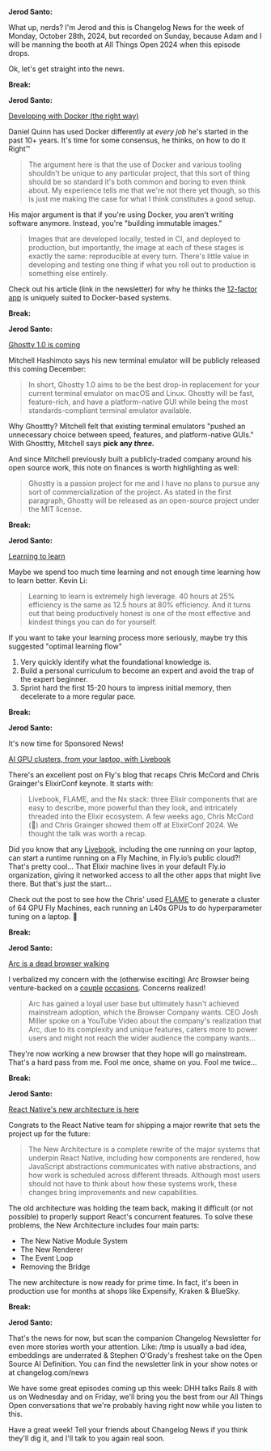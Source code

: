 **Jerod Santo:**

What up, nerds? I'm Jerod and this is Changelog News for the week of Monday, October 28th, 2024, but recorded on Sunday, because Adam and I will be manning the booth at All Things Open 2024 when this episode drops.

Ok, let's get straight into the news.

**Break:**

**Jerod Santo:**

[Developing with Docker (the right way)](https://danielquinn.org/blog/developing-with-docker/)

Daniel Quinn has used Docker differently at *every job* he's started in the past 10+ years. It's time for some consensus, he thinks, on how to do it Right™

> The argument here is that the use of Docker and various tooling shouldn't be unique to any particular project, that this sort of thing should be so standard it's both common and boring to even think about. My experience tells me that we're not there yet though, so this is just me making the case for what I think constitutes a good setup.

His major argument is that if you're using Docker, you aren't writing software anymore. Instead, you're "building immutable images."

> Images that are developed locally, tested in CI, and deployed to production, but importantly, the image at each of these stages is exactly the same: reproducible at every turn. There's little value in developing and testing one thing if what you roll out to production is something else entirely.

Check out his article (link in the newsletter) for why he thinks the [12-factor app](https://12factor.net/) is uniquely suited to Docker-based systems.

**Break:**

**Jerod Santo:**

[Ghostty 1.0 is coming](https://mitchellh.com/writing/ghostty-is-coming)

Mitchell Hashimoto says his new terminal emulator will be publicly released this coming December:

> In short, Ghostty 1.0 aims to be the best drop-in replacement for your current terminal emulator on macOS and Linux. Ghostty will be fast, feature-rich, and have a platform-native GUI while being the most standards-compliant terminal emulator available.

Why Ghosttty? Mitchell felt that existing terminal emulators "pushed an unnecessary choice between speed, features, and platform-native GUIs." With Ghosttty, Mitchell says **pick any *three.***

And since Mitchell previously built a publicly-traded company around his open source work, this note on finances is worth highlighting as well:

> Ghostty is a passion project for me and I have no plans to pursue any sort of commercialization of the project. As stated in the first paragraph, Ghostty will be released as an open-source project under the MIT license.

**Break:**

**Jerod Santo:**

[Learning to learn](https://kevin.the.li/posts/learning-to-learn/)

Maybe we spend too much time learning and not enough time learning how to learn better. Kevin Li:

> Learning to learn is extremely high leverage. 40 hours at 25% efficiency is the same as 12.5 hours at 80% efficiency. And it turns out that being productively honest is one of the most effective and kindest things you can do for yourself.

If you want to take your learning process more seriously, maybe try this suggested "optimal learning flow"

1. Very quickly identify what the foundational knowledge is.
2. Build a personal curriculum to become an expert and avoid the trap of the expert beginner.
3. Sprint hard the first 15-20 hours to impress initial memory, then decelerate to a more regular pace.

**Break:**

**Jerod Santo:**

It's now time for Sponsored News!

[AI GPU clusters, from your laptop, with Livebook](https://fly.io/blog/ai-gpu-clusters-from-your-laptop-livebook/)

There's an excellent post on Fly's blog that recaps Chris McCord and Chris Grainger's ElixirConf keynote. It starts with:

> Livebook, FLAME, and the Nx stack: three Elixir components that are easy to describe, more powerful than they look, and intricately threaded into the Elixir ecosystem. A few weeks ago, Chris McCord (👋) and Chris Grainger showed them off at ElixirConf 2024. We thought the talk was worth a recap.

Did you know that any [Livebook](https://livebook.dev/), including the one running on your laptop, can start a runtime running on a Fly Machine, in Fly.io’s public cloud?! That's pretty cool... That Elixir machine lives in your default Fly.io organization, giving it networked access to all the other apps that might live there. But that's just the start...

Check out the post to see how the Chris' used [FLAME](https://fly.io/blog/rethinking-serverless-with-flame/) to generate a cluster of 64 GPU Fly Machines, each running an L40s GPUs to do hyperparameter tuning on a laptop. 🤯

**Break:**

**Jerod Santo:**

[Arc is a dead browser walking](https://www.howtogeek.com/arc-browser-creator-moving-on-to-new-project/)

I verbalized my concern with the (otherwise exciting) Arc Browser being venture-backed on a [couple](https://changelog.com/friends/14) [occasions](https://changelog.com/friends/29). Concerns realized!

> Arc has gained a loyal user base but ultimately hasn't achieved mainstream adoption, which the Browser Company wants. CEO Josh Miller spoke on a YouTube Video about the company's realization that Arc, due to its complexity and unique features, caters more to power users and might not reach the wider audience the company wants...

They're now working a new browser that they hope will go mainstream. That's a hard pass from me. Fool me once, shame on you. Fool me twice...

**Break:**

**Jerod Santo:**

[React Native's new architecture is here](https://reactnative.dev/blog/2024/10/23/the-new-architecture-is-here)

Congrats to the React Native team for shipping a major rewrite that sets the project up for the future:

> The New Architecture is a complete rewrite of the major systems that underpin React Native, including how components are rendered, how JavaScript abstractions communicates with native abstractions, and how work is scheduled across different threads. Although most users should not have to think about how these systems work, these changes bring improvements and new capabilities.

The old architecture was holding the team back, making it difficult (or not possible) to properly support React's concurrent features. To solve these problems, the New Architecture includes four main parts:

- The New Native Module System
- The New Renderer
- The Event Loop
- Removing the Bridge

The new architecture is now ready for prime time. In fact, it's been in production use for months at shops like Expensify, Kraken & BlueSky.

**Break:**

**Jerod Santo:**

That's the news for now, but scan the companion Changelog Newsletter for even more stories worth your attention. Like: /tmp is usually a bad idea, embeddings are underrated & Stephen O'Grady's freshest take on the Open Source AI Definition. You can find the newsletter link in your show notes or at changelog.com/news

We have some great episodes coming up this week: DHH talks Rails 8 with us on Wednesday and on Friday, we'll bring you the best from our All Things Open conversations that we're probably having right now while you listen to this.

Have a great week! Tell your friends about Changelog News if you think they'll dig it, and I'll talk to you again real soon.
